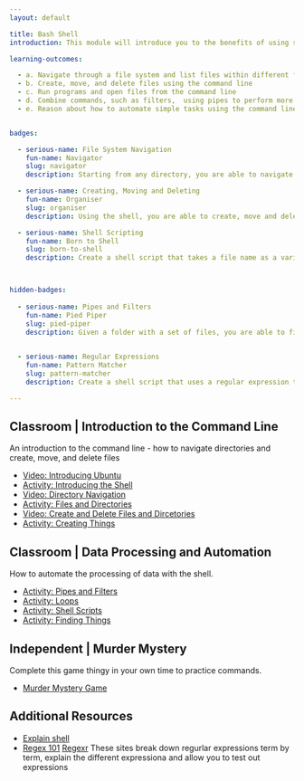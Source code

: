 ```yaml
---
layout: default

title: Bash Shell 
introduction: This module will introduce you to the benefits of using shell commands to perform data management and analysis as part of your workflow. The shell offers a powerful and succint way of accessing the core functionality of your computer system, and can be used to automate data processing. You interact with the shell via the command line, typing out tasks you want your computer to perform.

learning-outcomes:

  - a. Navigate through a file system and list files within different folders using the commmand line
  - b. Create, move, and delete files using the command line
  - c. Run programs and open files from the command line
  - d. Combine commands, such as filters,  using pipes to perform more complex data processing tasks 
  - e. Reason about how to automate simple tasks using the command line.


badges:

  - serious-name: File System Navigation
    fun-name: Navigator
    slug: navigator
    description: Starting from any directory, you are able to navigate efficiently to and from any other directory.

  - serious-name: Creating, Moving and Deleting
    fun-name: Organiser
    slug: organiser
    description: Using the shell, you are able to create, move and delete files and directories.

  - serious-name: Shell Scripting
    fun-name: Born to Shell
    slug: born-to-shell
    description: Create a shell script that takes a file name as a variable, performs some calculations on the file data, such as number of rows, and prints the result to the consolse.



hidden-badges: 
  
  - serious-name: Pipes and Filters
    fun-name: Pied Piper
    slug: pied-piper
    description: Given a folder with a set of files, you are able to find all files of a certain type, i.e ".dat", filter those files based on a criteria such as the number of lines in a file, and write the resultng list of files into a text file.
  

  - serious-name: Regular Expressions
    fun-name: Pattern Matcher
    slug: pattern-matcher
    description: Create a shell script that uses a regular expression to find all files named using a certain pattern, rename those files using a different pattern, and save the list of changed files to a text file.

---
```




## Classroom | Introduction to the Command Line

An introduction to the command line - how to navigate directories and create, move, and delete files

- [Video: Introducing Ubuntu](https://www.youtube.com/watch?v=YToV2tR2sag)
- [Activity: Introducing the Shell](https://digital-skills-for-researchers-pd.github.io/shell-short-lesson/01-intro/)
- [Video: Directory Navigation](https://www.youtube.com/watch?v=ZitCUet8ZOY)
- [Activity: Files and Directories](https://digital-skills-for-researchers-pd.github.io/shell-short-lesson/02-filedir/)
- [Video: Create and Delete Files and Dircetories](https://www.youtube.com/watch?v=PH9rUN9fqdw)
- [Activity: Creating Things](https://digital-skills-for-researchers-pd.github.io/shell-short-lesson/03-create/)





## Classroom | Data Processing and Automation 

How to automate the processing of data with the shell.  

- [Activity: Pipes and Filters](https://digital-skills-for-researchers-pd.github.io/shell-short-lesson/04-pipefilter/)
- [Activity: Loops](https://digital-skills-for-researchers-pd.github.io/shell-short-lesson/05-loop/)
- [Activity: Shell Scripts](https://digital-skills-for-researchers-pd.github.io/shell-short-lesson/06-script/)
- [Activity: Finding Things](https://digital-skills-for-researchers-pd.github.io/shell-short-lesson/07-find/)







## Independent | Murder Mystery

Complete this game thingy in your own time to practice commands.

- [Murder Mystery Game](https://github.com/veltman/clmystery)













## Additional Resources

- [Explain shell](explainshell.com)
- [Regex 101](https://regex101.com/) [Regexr](http://regexr.com/) These sites break down regurlar expressions term by term, explain the different expressiona and allow you to test out expressions


